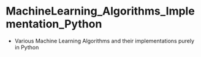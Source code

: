 # MachineLearning_Algorithms_Implementation_Python
* Various Machine Learning Algorithms and their implementations purely in Python
